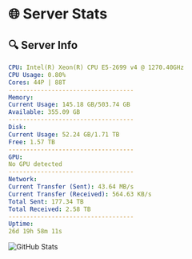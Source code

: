 # 🌐 Server Stats
## 🔍 Server Info
```yaml
CPU: Intel(R) Xeon(R) CPU E5-2699 v4 @ 1270.40GHz
CPU Usage: 0.80%
Cores: 44P | 88T
-----------------------------------
Memory:
Current Usage: 145.18 GB/503.74 GB
Available: 355.09 GB
-----------------------------------
Disk:
Current Usage: 52.24 GB/1.71 TB
Free: 1.57 TB
-----------------------------------
GPU:
No GPU detected
-----------------------------------
Network:
Current Transfer (Sent): 43.64 MB/s
Current Transfer (Received): 564.63 KB/s
Total Sent: 177.34 TB
Total Received: 2.58 TB
-----------------------------------
Uptime:
26d 19h 58m 11s
```
![GitHub Stats](https://img.shields.io/badge/Updated-2025-03-06_18:41:29-blue)
